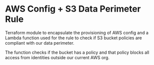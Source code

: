 # AWS Config + S3 Data Perimeter Rule

Terraform module to encapsulate the provisioning of AWS config and a Lambda
function used for the rule to check if S3 bucket policies are compliant with our
data perimeter.

The function checks if the bucket has a policy and that policy blocks all access
from identities outside our current AWS org.

